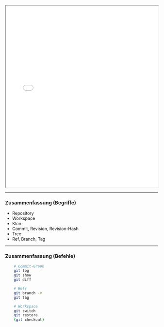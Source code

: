 
<iframe src="markdown-git-uebungen/aufgabe-repository-untersuchen.html" width="100%" height="600px" ></iframe>

---


### Zusammenfassung (Begriffe)

   * Repository
   * Workspace
   * Klon
   * Commit, Revision, Revision-Hash
   * Tree
   * Ref, Branch, Tag

---

### Zusammenfassung (Befehle)

```bash
    # Commit-Graph
    git log
    git show
    git diff

    # Refs
    git branch -v
    git tag

    # Workspace
    git switch
    git restore
    (git checkout)
```


